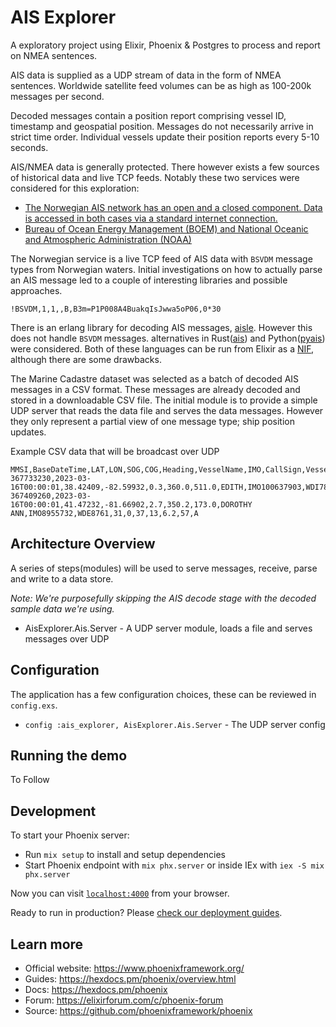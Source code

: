 # AIS Explorer

A exploratory project using Elixir, Phoenix & Postgres to process and report on NMEA sentences.

AIS data is supplied as a UDP stream of data in the form of NMEA sentences. Worldwide satellite feed volumes can be as high as 100-200k messages per second.

Decoded messages contain a position report comprising vessel ID, timestamp and geospatial position. Messages do not necessarily arrive in strict time order. Individual vessels update their position reports every 5-10 seconds.

AIS/NMEA data is generally protected. There however exists a few sources of historical data and live TCP feeds. Notably these two services were considered for this exploration:

- [The Norwegian AIS network has an open and a closed component. Data is accessed in both cases via a standard internet connection.](https://kystverket.no/en/navigation-and-monitoring/ais/access-to-ais-data/)
- [Bureau of Ocean Energy Management (BOEM) and National Oceanic and Atmospheric Administration (NOAA)](https://marinecadastre.gov/AIS/)

The Norwegian service is a live TCP feed of AIS data with `BSVDM` message types from Norwegian waters. Initial investigations on how to actually parse an AIS message led to a couple of interesting libraries and possible approaches.

```
!BSVDM,1,1,,B,B3m=P1P008A4BuakqIsJwwa5oP06,0*30
```

There is an erlang library for decoding AIS messages, [aisle](https://github.com/pentlandedge/aisle). However this does not handle `BSVDM` messages. alternatives in Rust([ais](https://github.com/squidpickles/ais/)) and Python([pyais](https://github.com/M0r13n/pyais/tree/master)) were considered. Both of these languages can be run from Elixir as a [NIF](https://www.erlang.org/doc/tutorial/nif.html), although there are some drawbacks.

The Marine Cadastre dataset was selected as a batch of decoded AIS messages in a CSV format. These messages are already decoded and stored in a downloadable CSV file. The initial module is to provide a simple UDP server that reads the data file and serves the data messages. However they only represent a partial view of one message type; ship position updates.

Example CSV data that will be broadcast over UDP

```csv
MMSI,BaseDateTime,LAT,LON,SOG,COG,Heading,VesselName,IMO,CallSign,VesselType,Status,Length,Width,Draft,Cargo,TransceiverClass
367733230,2023-03-16T00:00:01,38.42409,-82.59932,0.3,360.0,511.0,EDITH,IMO100637903,WDI7890,52,9,16,7,2.3,52,A
367409260,2023-03-16T00:00:01,41.47232,-81.66902,2.7,350.2,173.0,DOROTHY ANN,IMO8955732,WDE8761,31,0,37,13,6.2,57,A
```

## Architecture Overview

A series of steps(modules) will be used to serve messages, receive, parse and write to a data store.

_Note: We're purposefully skipping the AIS decode stage with the decoded sample data we're using._

- AisExplorer.Ais.Server - A UDP server module, loads a file and serves messages over UDP

## Configuration

The application has a few configuration choices, these can be reviewed in `config.exs`.

- `config :ais_explorer, AisExplorer.Ais.Server` - The UDP server config

## Running the demo

To Follow

## Development

To start your Phoenix server:

- Run `mix setup` to install and setup dependencies
- Start Phoenix endpoint with `mix phx.server` or inside IEx with `iex -S mix phx.server`

Now you can visit [`localhost:4000`](http://localhost:4000) from your browser.

Ready to run in production? Please [check our deployment guides](https://hexdocs.pm/phoenix/deployment.html).

## Learn more

- Official website: https://www.phoenixframework.org/
- Guides: https://hexdocs.pm/phoenix/overview.html
- Docs: https://hexdocs.pm/phoenix
- Forum: https://elixirforum.com/c/phoenix-forum
- Source: https://github.com/phoenixframework/phoenix
